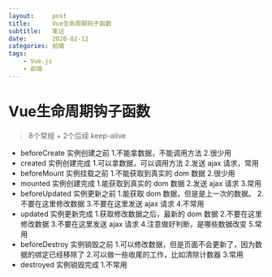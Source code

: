 ```yaml
---
layout:     post
title:      Vue生命周期钩子函数
subtitle:   笔记
date:       2020-02-12
categories:	前端
tags:
    - Vue.js
    - 前端
---
```

#  Vue生命周期钩子函数
> 8个常规 + 2个后续 keep-alive

<!--more-->

- beforeCreate	实例创建之前
	1.不能拿数据，不能调用方法
	2.很少用
- created				实例创建完成
	1.可以拿数据，可以调用方法
	2.发送 ajax 请求，常用
- beforeMount		实例挂载之前
	1.不能获取到真实的 dom 数据
	2.很少用
- mounted				实例创建完成
	1.能获取到真实的 dom 数据
	2.发送 ajax 请求
	3.常用
- beforeUpdated		实例更新之前
	1.能获取 dom 数据，但是是上一次的数据。
	2.不要在这里修改数据
	3.不要在这里发送 ajax 请求
	4.不常用
- updated				实例更新完成
	1.获取修改数据之后，最新的 dom 数据
	2.不要在这里修改数据
	3.不要在这里发送 ajax 请求
	4.注意做好判断，是哪些数据改变
	5.常用
- beforeDestroy  实例销毁之前
	1.可以修改数据，但是页面不会更新了，因为数据的绑定已经移除了
	2.可以做一些收尾的工作，比如清除计数器
	3.常用
- destroyed  实例销毁完成
	1.不常用